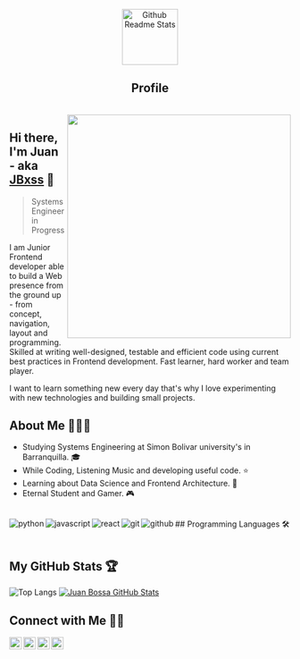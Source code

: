 <p align="center">
 <img width="100px" src="https://res.cloudinary.com/anuraghazra/image/upload/v1594908242/logo_ccswme.svg" align="center" alt="Github Readme Stats" />
 <h2 align="center">Profile</h2>
</p>
</br>
<img src="https://media.giphy.com/media/M9gbBd9nbDrOTu1Mqx/giphy.gif" height="400" width="400" align="right">

## Hi there, I'm Juan - aka [JBxss](https://github.com/JBxss) 👋
> Systems Engineer in Progress

I am Junior Frontend developer able to build a Web presence from the ground up - from concept, navigation, layout and programming. Skilled at writing well-designed, testable and efficient code using current best practices in Frontend development. Fast learner, hard worker and team player.

I want to learn something new every day that's why I love experimenting with new technologies and building small projects.

## About Me 👨🏻‍💻
  - Studying Systems Engineering at Simon Bolivar university's in Barranquilla. 🎓
  - While Coding, Listening Music and developing useful code. ⭐️
  - Learning about Data Science and Frontend Architecture. 🌱
  - Eternal Student and Gamer. 🎮
 </br>
## Programming Languages 🛠️
<img align="left" src="https://img.shields.io/badge/python-FFFF00.svg?style=for-the-badge&logo=python&logoColor=0768a8&labelColor=ffffff" alt="python">
<img align="left" src="https://img.shields.io/badge/JS-f5f542.svg?style=for-the-badge&logo=javascript&logoColor=f5f542&labelColor=ffffff" alt="javascript">
<img align="left" src="https://img.shields.io/badge/react-61DAFB.svg?style=for-the-badge&logo=react&logoColor=61DAFB&labelColor=ffffff" alt="react">
<img align="left" src="https://img.shields.io/badge/git-F05032.svg?style=for-the-badge&logo=git&logoColor=F05032&labelColor=ffffff" alt="git">
<img align="left" src="https://img.shields.io/badge/github-black.svg?style=for-the-badge&logo=github&logoColor=black&labelColor=ffffff" alt="github">
</br>
</br>

## My GitHub Stats 🏆
![Top Langs](https://github-readme-stats.vercel.app/api/top-langs/?username=JBxss&show_icons=true)
[![Juan Bossa GitHub Stats](https://github-readme-stats.vercel.app/api?username=JBxss&show_icons=true&count_private=true)](https://github.com/JBxss)


## Connect with Me 🤝🏻

<a href="https://twitter.com/JBxss_">
  <img align="left" alt="Juan Bossa | Twitter" width="22px" src="https://cdn.jsdelivr.net/npm/simple-icons@v3/icons/twitter.svg" />
</a>
<a href="https://www.linkedin.com/in/jbxss/">
  <img align="left" alt="Linkedin" width="22px" src="https://cdn.jsdelivr.net/npm/simple-icons@v3/icons/linkedin.svg" />
</a>
<a href="mailto:juanseb100@gmail.com">
  <img align="left" alt="Email" width="22px" src="https://cdn.jsdelivr.net/npm/simple-icons@3.13.0/icons/gmail.svg" />
</a>
<a href="https://github.com/JBxss">
  <img align="left" alt="Portafolio Web" width="22px" src="https://cdn.jsdelivr.net/npm/simple-icons@3.13.0/icons/googlechrome.svg" />
</a>
